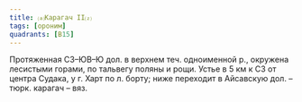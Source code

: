 ```yaml
---
title: ⒜Карагач II⒵
tags: [ороним]
quadrants: [В15]
---
```


Протяженная СЗ–ЮВ–Ю дол. в верхнем теч. одноименной р., окружена лесистыми
горами, по тальвегу поляны и рощи. Устье в 5 км к СЗ от центра Судака, у г. Харт
по л. борту; ниже переходит в Айсавскую дол. – тюрк. карагач – вяз.

